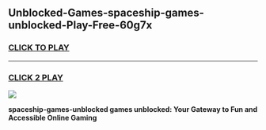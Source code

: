
## Unblocked-Games-spaceship-games-unblocked-Play-Free-60g7x
<h3>
<a href="https://premium76.site?title=spaceship-games-unblocked&ref=18A1">CLICK TO PLAY</a></h3>
<hr>

<h3>
<a href="https://premium76.site?title=spaceship-games-unblocked&ref=18A1">CLICK 2 PLAY</a>
  
</h3>

<a href="https://premium76.site?title=spaceship-games-unblocked&ref=18A1"><img src="https://clearcache.store/games.png"></a>


**spaceship-games-unblocked games unblocked: Your Gateway to Fun and Accessible Online Gaming**
